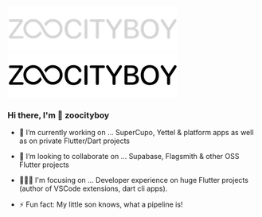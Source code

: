 [![zoocityboy][logo_white]][zoocityboy_link_dark]
[![zoocityboy][logo_black]][zoocityboy_link_light]

### Hi there, I'm 🦏 zoocityboy


- 🔭 I’m currently working on ... SuperCupo, Yettel & platform apps as well as on private Flutter/Dart projects 
- 👯 I’m looking to collaborate on ... Supabase, Flagsmith & other OSS Flutter projects
- 🧘🏻‍♂️ I'm focusing on ... Developer experience on huge Flutter projects (author of VSCode extensions, dart cli apps).

- ⚡ Fun fact: My little son knows, what a pipeline is!



[logo_black]:https://raw.githubusercontent.com/zoocityboy/zoo_brand/main/styles/README/zoocityboy_dark.png#gh-light-mode-only
[logo_white]: https://raw.githubusercontent.com/zoocityboy/zoo_brand/main/styles/README/zoocityboy_light.png#gh-dark-mode-only
[zoocityboy_link_dark]: https://github.com/zoocityboy#gh-dark-mode-only
[zoocityboy_link_light]: https://github.com/zoocityboy#gh-light-mode-only
[zoocityboy_link_dark]: https://github.com/zoocityboy#gh-dark-mode-only
[zoocityboy_link_light]: https://github.com/zoocityboy#gh-light-mode-only
